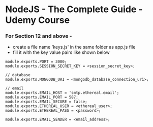 # NodeJS - The Complete Guide - Udemy Course

### For Section 12 and above -
* create a file name 'keys.js' in the same folder as app.js file
* fill it with the key value pairs like shown below
```
module.exports.PORT = 3000;
module.exports.SESSION_SECRET_KEY = <session_secret_key>;

// database
module.exports.MONGODB_URI = <mongodb_database_connection_uri>;

// email
module.exports.EMAIL_HOST = 'smtp.ethereal.email';
module.exports.EMAIL_PORT = 587;
module.exports.EMAIL_SECURE = false;
module.exports.ETHEREAL_USER = <ethereal_user>;
module.exports.ETHEREAL_PASS = <password>;

module.exports.EMAIL_SENDER = <email_address>;
```